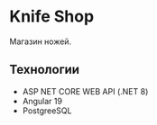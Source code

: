 # Knife Shop
Магазин ножей.

## Технологии
- ASP NET CORE WEB API  (.NET 8)
- Angular 19
- PostgreeSQL
